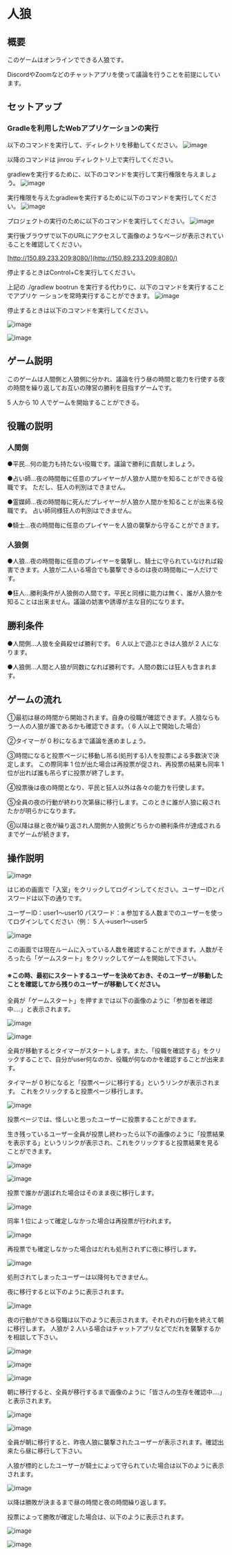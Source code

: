 # 人狼

## 概要

このゲームはオンラインでできる人狼です。

DiscordやZoomなどのチャットアプリを使って議論を行うことを前提にしています。

## セットアップ

### Gradleを利用したWebアプリケーションの実行

以下のコマンドを実行して、ディレクトリを移動してください。
![image](https://user-images.githubusercontent.com/55973528/104832980-eac6a800-58d8-11eb-8783-7f9f85ea7274.png)

以降のコマンドは jinrou ディレクトリ上で実行してください。

gradlewを実行するために、以下のコマンドを実行して実行権限を与えましょう。
![image](https://user-images.githubusercontent.com/55973528/104833002-07fb7680-58d9-11eb-8bd5-8905d7abb251.png)

実行権限を与えたgradlewを実行するために以下のコマンドを実行してください。
![image](https://user-images.githubusercontent.com/55973528/104833010-15b0fc00-58d9-11eb-899c-366cc683008e.png)

プロジェクトの実行のために以下のコマンドを実行してください。
![image](https://user-images.githubusercontent.com/55973528/104833016-23ff1800-58d9-11eb-92cf-05c819027e6d.png)

実行後ブラウザで以下のURLにアクセスして画像のようなページが表示されていることを確認してください。

[http://150.89.233.209:8080/](http://150.89.233.209:8080/)

停止するときはControl+Cを実行してください。


上記の ./gradlew bootrun を実行する代わりに、以下のコマンドを実行することでアプリケ
ーションを常時実行することができます。
![image](https://user-images.githubusercontent.com/55973528/104833029-31b49d80-58d9-11eb-8fce-47ce67b02e30.png)

停止するときは以下のコマンドを実行してください。

![image](https://user-images.githubusercontent.com/55973528/104833039-3ed18c80-58d9-11eb-80ec-8f2fe9d84e54.png)


![image](https://user-images.githubusercontent.com/55973528/104833052-51e45c80-58d9-11eb-8053-5d21b80e1558.png)


## ゲーム説明

このゲームは人間側と人狼側に分かれ、議論を行う昼の時間と能力を行使する夜の時間を繰り返してお互いの陣営の勝利を目指すゲームです。

5 人から 10 人でゲームを開始することができる。

## 役職の説明

### 人間側

●平民...何の能力も持たない役職です。議論で勝利に貢献しましょう。

●占い師...夜の時間毎に任意のプレイヤーが人狼か人間かを知ることができる役職です。
ただし、狂人の判別はできません。

●霊媒師...夜の時間毎に死んだプレイヤーが人狼か人間かを知ることが出来る役職です。
占い師同様狂人の判別はできません。

●騎士...夜の時間毎に任意のプレイヤーを人狼の襲撃から守ることができます。

### 人狼側

●人狼...夜の時間毎に任意のプレイヤーを襲撃し、騎士に守られていなければ殺害できます。人狼が二人いる場合でも襲撃できるのは夜の時間毎に一人だけです。

●狂人...勝利条件が人狼側の人間です。平民と同様に能力は無く、誰が人狼かを知ることは出来ません。議論の妨害や誘導が主な目的になります。

## 勝利条件

●人間側...人狼を全員殺せば勝利です。 6 人以上で遊ぶときは人狼が 2 人になります。

●人狼側...人間と人狼が同数になれば勝利です。人間の数には狂人も含まれます。

## ゲームの流れ

➀最初は昼の時間から開始されます。自身の役職が確認できます。人狼ならもう一人の人狼が誰であるかも確認できます。（ 6 人以上で開始した場合）

➁タイマーが 0 秒になるまで議論を進めましょう。

➂時間になると投票ページに移動し吊る(処刑する)人を投票による多数決で決定します。
この際同率 1 位が出た場合は再投票が促され、再投票の結果も同率 1 位が出れば誰も吊らずに投票が終了します。

④投票後は夜の時間となり、平民と狂人以外は各々の能力を行使します。

⑤全員の夜の行動が終わり次第昼に移行します。このときに誰が人狼に殺されたかが明らかになります。

⑥以降は昼と夜が繰り返され人間側か人狼側どちらかの勝利条件が達成されるまでゲームが続きます。

## 操作説明

![image](https://user-images.githubusercontent.com/55973528/104833105-8eb05380-58d9-11eb-87a4-4ba02418f444.png)

はじめの画面で「入室」をクリックしてログインしてください。ユーザーIDとパスワードは以下の通りです。

ユーザーID：user1～user10
パスワード：a
参加する人数までのユーザーを使ってログインしてください（例： 5 人→user1～user5

![image](https://user-images.githubusercontent.com/55973528/104833116-a1c32380-58d9-11eb-936b-684ba75c15cc.png)

この画面では現在ルームに入っている人数を確認することができます。人数がそろったら「ゲームスタート」をクリックしてゲームを開始して下さい。

#### ※この時、最初にスタートするユーザーを決めておき、そのユーザーが移動したことを確認してから残りのユーザーが移動してください。

全員が「ゲームスタート」を押すまでは以下の画像のように「参加者を確認中....」と表示されます。

![image](https://user-images.githubusercontent.com/55973528/104833122-b1db0300-58d9-11eb-8192-e2cbb627029f.png)

![image](https://user-images.githubusercontent.com/55973528/104833173-0d0cf580-58da-11eb-8002-45a641b9820a.png)

全員が移動するとタイマーがスタートします。また、「役職を確認する」をクリックすることで、自分がuser何なのか、役職が何なのかを確認することが出来ます。

タイマーが 0 秒になると「投票ページに移行する」というリンクが表示されます。
これをクリックすると投票ページ移行します。

![image](https://user-images.githubusercontent.com/55973528/104833183-21e98900-58da-11eb-9351-cd9c7193122e.png)

投票ページでは、怪しいと思ったユーザーに投票することができます。

生き残っているユーザー全員が投票し終わったら以下の画像のように「投票結果を表示する」というリンクが表示され、これをクリックすると投票結果を見ることができます。

![image](https://user-images.githubusercontent.com/55973528/104833194-32016880-58da-11eb-92dd-40db51b4988c.png)

![image](https://user-images.githubusercontent.com/55973528/104833196-3594ef80-58da-11eb-8ea3-f97b50f9252e.png)


投票で誰かが選ばれた場合はそのまま夜に移行します。


![image](https://user-images.githubusercontent.com/55973528/104833205-49d8ec80-58da-11eb-8fc3-b6ecc572cc23.png)


同率 1 位によって確定しなかった場合は再投票が行われます。


![image](https://user-images.githubusercontent.com/55973528/104833213-58bf9f00-58da-11eb-9206-7437b5a07c07.png)


再投票でも確定しなかった場合はだれも処刑されずに夜に移行します。


![image](https://user-images.githubusercontent.com/55973528/104833217-670dbb00-58da-11eb-9fd7-0d3bdb3d7bad.png)


処刑されてしまったユーザーは以降何もできません。

夜に移行すると以下のように表示されます。

![image](https://user-images.githubusercontent.com/55973528/104833227-73921380-58da-11eb-8d2d-39ac5eaf2648.png)

夜の行動ができる役職は以下のように表示されます。それぞれの行動を終えて朝に移行します。
人狼が 2 人いる場合はチャットアプリなどでだれを襲撃するかを相談して下さい。

![image](https://user-images.githubusercontent.com/55973528/104833235-83a9f300-58da-11eb-983c-749f269e6a3a.png)

![image](https://user-images.githubusercontent.com/55973528/104833236-873d7a00-58da-11eb-8885-046a60ff616d.png)

![image](https://user-images.githubusercontent.com/55973528/104833238-8a386a80-58da-11eb-857c-a6fcf8a30fd8.png)

朝に移行すると、全員が移行するまで画像のように「皆さんの生存を確認中....」と表示されます。

![image](https://user-images.githubusercontent.com/55973528/104833246-9ae8e080-58da-11eb-9873-937fa80bb886.png)

![image](https://user-images.githubusercontent.com/55973528/104833247-9fad9480-58da-11eb-8fcf-2cf4c1a270ec.png)

全員が朝に移行すると、昨夜人狼に襲撃されたユーザーが表示されます。確認出来たら昼に移行して下さい。

人狼が標的としたユーザーが騎士によって守られていた場合は以下のように表示されます。

![image](https://user-images.githubusercontent.com/55973528/104833271-b05e0a80-58da-11eb-8e72-e683674aadd7.png)

以降は勝敗が決まるまで昼の時間と夜の時間繰り返します。

投票によって勝敗が確定した場合は、以下のように表示されます。

![image](https://user-images.githubusercontent.com/55973528/104833278-bce26300-58da-11eb-84b3-67e848da10db.png)

![image](https://user-images.githubusercontent.com/55973528/104833285-c4a20780-58da-11eb-90f6-37d95cc806f9.png)
